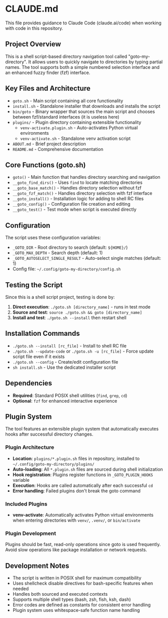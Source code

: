 # CLAUDE.md

This file provides guidance to Claude Code (claude.ai/code) when working with code in this repository.

## Project Overview

This is a shell script-based directory navigation tool called "goto-my-directory". It allows users to quickly navigate to directories by typing partial names. The tool supports both a simple numbered selection interface and an enhanced fuzzy finder (fzf) interface.

## Key Files and Architecture

- `goto.sh` - Main script containing all core functionality
- `install.sh` - Standalone installer that downloads and installs the script
- `bin/goto` - Binary wrapper that sources the main script and chooses between fzf/standard interfaces (it is useless here)
- `plugins/` - Plugin directory containing extensible functionality
  - `venv-activate.plugin.sh` - Auto-activates Python virtual environments
  - `venv-activate.sh` - Standalone venv activation script
- `ABOUT.md` - Brief project description
- `README.md` - Comprehensive documentation

## Core Functions (goto.sh)

- `goto()` - Main function that handles directory searching and navigation
- `__goto_find_dirs()` - Uses `find` to locate matching directories
- `__goto_base_match()` - Handles directory selection without fzf
- `__goto_fzf_match()` - Handles directory selection with fzf interface
- `__goto_install()` - Installation logic for adding to shell RC files
- `__goto_config()` - Configuration file creation and editing
- `__goto_test()` - Test mode when script is executed directly

## Configuration

The script uses these configuration variables:
- `_GOTO_DIR` - Root directory to search (default: `${HOME}/`)
- `_GOTO_MAX_DEPTH` - Search depth (default: 1)
- `_GOTO_AUTOSELECT_SINGLE_RESULT` - Auto-select single matches (default: 1)
- Config file: `~/.config/goto-my-directory/config.sh`

## Testing the Script

Since this is a shell script project, testing is done by:

1. **Direct execution**: `./goto.sh [directory_name]` - runs in test mode
2. **Source and test**: `source ./goto.sh && goto [directory_name]`
3. **Install and test**: `./goto.sh --install` then restart shell

## Installation Commands

- `./goto.sh --install [rc_file]` - Install to shell RC file
- `./goto.sh --update-code` or `./goto.sh -u [rc_file]` - Force update script file even if it exists
- `./goto.sh --config` - Create/edit configuration file
- `sh install.sh` - Use the dedicated installer script

## Dependencies

- **Required**: Standard POSIX shell utilities (`find`, `grep`, `cd`)
- **Optional**: `fzf` for enhanced interactive experience

## Plugin System

The tool features an extensible plugin system that automatically executes hooks after successful directory changes.

### Plugin Architecture
- **Location**: `plugins/*.plugin.sh` files in repository, installed to `~/.config/goto-my-directory/plugins/`
- **Auto-loading**: All `*.plugin.sh` files are sourced during shell initialization
- **Hook registration**: Plugins register functions in `_GOTO_PLUGIN_HOOKS` variable
- **Execution**: Hooks are called automatically after each successful `cd`
- **Error handling**: Failed plugins don't break the goto command

### Included Plugins
- **venv-activate**: Automatically activates Python virtual environments when entering directories with `venv/`, `.venv/`, or `bin/activate`

### Plugin Development
Plugins should be fast, read-only operations since goto is used frequently. Avoid slow operations like package installation or network requests.

## Development Notes

- The script is written in POSIX shell for maximum compatibility
- Uses shellcheck disable directives for bash-specific features when needed
- Handles both sourced and executed contexts
- Supports multiple shell types (bash, zsh, fish, ksh, dash)
- Error codes are defined as constants for consistent error handling
- Plugin system uses whitespace-safe function name handling